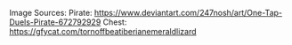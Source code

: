 Image Sources: 
Pirate: https://www.deviantart.com/247nosh/art/One-Tap-Duels-Pirate-672792929
Chest: https://gfycat.com/tornoffbeatiberianemeraldlizard
